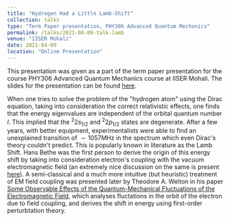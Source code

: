 ```yaml
---
title: "Hydrogen Had a Little Lamb-Shift"
collection: talks
type: "Term Paper presentation, PHY306 Advanced Quantum Mechanics"
permalink: /talks/2021-04-09-talk-lamb
venue: "IISER Mohali"
date: 2021-04-09 
location: "Online Presentation"
---
```


This presentation was given as a part of the term paper presentation for the course PHY306 Advanced Quantum Mechanics course at IISER Mohali. The slides for the presentation can be found [here](https://journals.aps.org/pr/abstract/10.1103/PhysRev.74.1157).


When one tries to solve the problem of the "hydrogen atom" using the Dirac equation, taking into consideration the correct relativistic effects, one finds that the energy eigenvalues are independent of the orbital quantum number $l$. This implied that the ${}^2 2s_{1/2}$ and ${}^2 2p_{1/2}$ states are degenerate. After a few years, with better equipment, experimentalists were able to find an unexplained transition of $\sim 1057 \text{MHz}$ in the spectrum which even Dirac's theory couldn't predict. This is popularly known in literature as the Lamb Shift. Hans Bethe was the first person to derive the origin of this energy shift by taking into consideration electron's coupling with the vacuum electromagnetic field (an extremely nice discussion on the same is present [here](https://www.ias.ac.in/article/fulltext/reso/010/10/0033-0048)). A semi-classical and a much more intuitive (but heuristic) treatment of EM field coupling was presented later by Theodore A. Welton in his paper [Some Observable Effects of the Quantum-Mechanical Fluctuations of the Electromagnetic Field](https://journals.aps.org/pr/abstract/10.1103/PhysRev.74.1157), which analyses fluctations in the orbit of the electron due to field coupling, and derives the shift in energy using first-order perturbtation theory.
